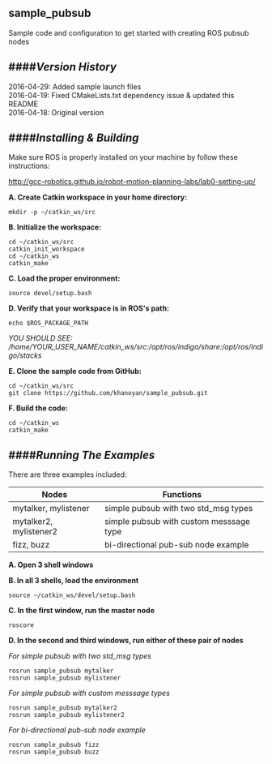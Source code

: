 ## sample_pubsub
Sample code and configuration to get started with creating ROS pubsub nodes  

####**_Version History_**  
-------------------------  
2016-04-29: Added sample launch files  
2016-04-19: Fixed CMakeLists.txt dependency issue & updated this README  
2016-04-18: Original version

  
####**_Installing & Building_**  
-------------------------------  

Make sure ROS is properly installed on your machine by follow these instructions:

http://gcc-robotics.github.io/robot-motion-planning-labs/lab0-setting-up/

**A. Create Catkin workspace in your home directory:**  

``` 
mkdir -p ~/catkin_ws/src  
```  

**B. Initialize the workspace:**  

```  
cd ~/catkin_ws/src  
catkin_init_workspace  
cd ~/catkin_ws  
catkin_make  
```  
  
**C. Load the proper environment:**  

``` 
source devel/setup.bash  
```  

**D. Verify that your workspace is in ROS's path:**  

``` 
echo $ROS_PACKAGE_PATH  
```  
  *YOU SHOULD SEE: /home/YOUR_USER_NAME/catkin_ws/src:/opt/ros/indigo/share:/opt/ros/indigo/stacks*  


**E. Clone the sample code from GitHub:**  

``` 
cd ~/catkin_ws/src  
git clone https://github.com/khanoyan/sample_pubsub.git  
``` 

**F. Build the code:**
```    
cd ~/catkin_ws  
catkin_make  
``` 

####**_Running The Examples_**  
-------------------------------  

There are three examples included:  

| Nodes                    | Functions                               |
| ------------------------ |-----------------------------------------|
| mytalker, mylistener     | simple pubsub with two std_msg types    |
| mytalker2, mylistener2   | simple pubsub with custom messsage type |
| fizz, buzz               | bi-directional pub-sub node example     |  
  
  
**A. Open 3 shell windows**  

**B. In all 3 shells, load the environment**

```
source ~/catkin_ws/devel/setup.bash
```

**C. In the first window, run the master node**  

```
roscore
```

**D. In the second and third windows, run either of these pair of nodes**

*For simple pubsub with two std_msg types*
```
rosrun sample_pubsub mytalker
rosrun sample_pubsub mylistener
```

*For simple pubsub with custom messsage types*
```
rosrun sample_pubsub mytalker2
rosrun sample_pubsub mylistener2
```

*For bi-directional pub-sub node example*
```
rosrun sample_pubsub fizz
rosrun sample_pubsub buzz
```
